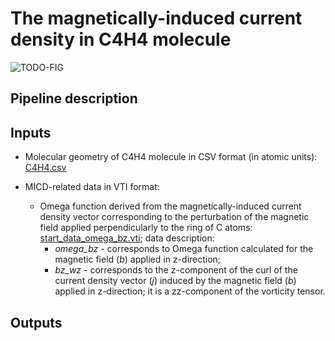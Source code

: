 # The magnetically-induced current density in C4H4 molecule

![TODO-FIG](link)


## Pipeline description


## Inputs

* Molecular geometry of C4H4 molecule in CSV format (in atomic units): [C4H4.csv](https://github.com/tda-qchem/tda-qchem-explorations/blob/main/data/C4H4_MICD/C4H4.csv)

* MICD-related data in VTI format:

  * Omega function derived from the magnetically-induced current density vector corresponding to the perturbation of the magnetic field applied perpendicularly to the ring of C atoms: [start_data_omega_bz.vti](https://github.com/tda-qchem/tda-qchem-explorations/blob/main/data/C4H4_MICD/vti/start_data_omega_bz.vti); data description:
    * *omega_bz* - corresponds to Omega function calculated for the magnetic field (*b*) applied in z-direction;
    * *bz_wz* - corresponds to the z-component of the curl of the current density vector (*j*) induced by the magnetic field (*b*) applied in z-direction; it is a zz-component of the vorticity tensor.

## Outputs

